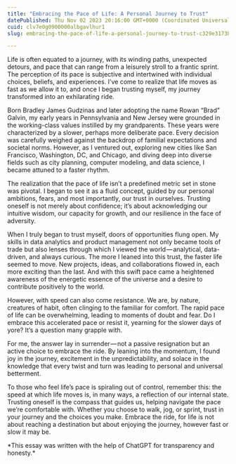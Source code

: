 ```yaml
---
title: "Embracing the Pace of Life: A Personal Journey to Trust"
datePublished: Thu Nov 02 2023 20:16:00 GMT+0000 (Coordinated Universal Time)
cuid: clv7e0g0900000albgavlhur1
slug: embracing-the-pace-of-life-a-personal-journey-to-trust-c329e317386e

---
```


Life is often equated to a journey, with its winding paths, unexpected detours, and pace that can range from a leisurely stroll to a frantic sprint. The perception of its pace is subjective and intertwined with individual choices, beliefs, and experiences. I’ve come to realize that life moves as fast as we allow it to, and once I began trusting myself, my journey transformed into an exhilarating ride.

Born Bradley James Gudzinas and later adopting the name Rowan “Brad” Galvin, my early years in Pennsylvania and New Jersey were grounded in the working-class values instilled by my grandparents. These years were characterized by a slower, perhaps more deliberate pace. Every decision was carefully weighed against the backdrop of familial expectations and societal norms. However, as I ventured out, exploring new cities like San Francisco, Washington, DC, and Chicago, and diving deep into diverse fields such as city planning, computer modeling, and data science, I became attuned to a faster rhythm.

The realization that the pace of life isn’t a predefined metric set in stone was pivotal. I began to see it as a fluid concept, guided by our personal ambitions, fears, and most importantly, our trust in ourselves. Trusting oneself is not merely about confidence; it’s about acknowledging our intuitive wisdom, our capacity for growth, and our resilience in the face of adversity.

When I truly began to trust myself, doors of opportunities flung open. My skills in data analytics and product management not only became tools of trade but also lenses through which I viewed the world — analytical, data-driven, and always curious. The more I leaned into this trust, the faster life seemed to move. New projects, ideas, and collaborations flowed in, each more exciting than the last. And with this swift pace came a heightened awareness of the energetic essence of the universe and a desire to contribute positively to the world.

However, with speed can also come resistance. We are, by nature, creatures of habit, often clinging to the familiar for comfort. The rapid pace of life can be overwhelming, leading to moments of doubt and fear. Do I embrace this accelerated pace or resist it, yearning for the slower days of yore? It’s a question many grapple with.

For me, the answer lay in surrender — not a passive resignation but an active choice to embrace the ride. By leaning into the momentum, I found joy in the journey, excitement in the unpredictability, and solace in the knowledge that every twist and turn was leading to personal and universal betterment.

To those who feel life’s pace is spiraling out of control, remember this: the speed at which life moves is, in many ways, a reflection of our internal state. Trusting oneself is the compass that guides us, helping navigate the pace we’re comfortable with. Whether you choose to walk, jog, or sprint, trust in your journey and the choices you make. Embrace the ride, for life is not about reaching a destination but about enjoying the journey, however fast or slow it may be.

\*This essay was written with the help of ChatGPT for transparency and honesty.\*